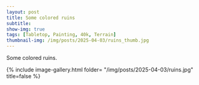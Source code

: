 ```yaml
---
layout: post
title: Some colored ruins
subtitle:
show-img: true
tags: [Tabletop, Painting, 40k, Terrain]
thumbnail-img: /img/posts/2025-04-03/ruins_thumb.jpg
---
```


Some colored ruins.

{% include image-gallery.html folder= "/img/posts/2025-04-03/ruins.jpg" title=false %}
